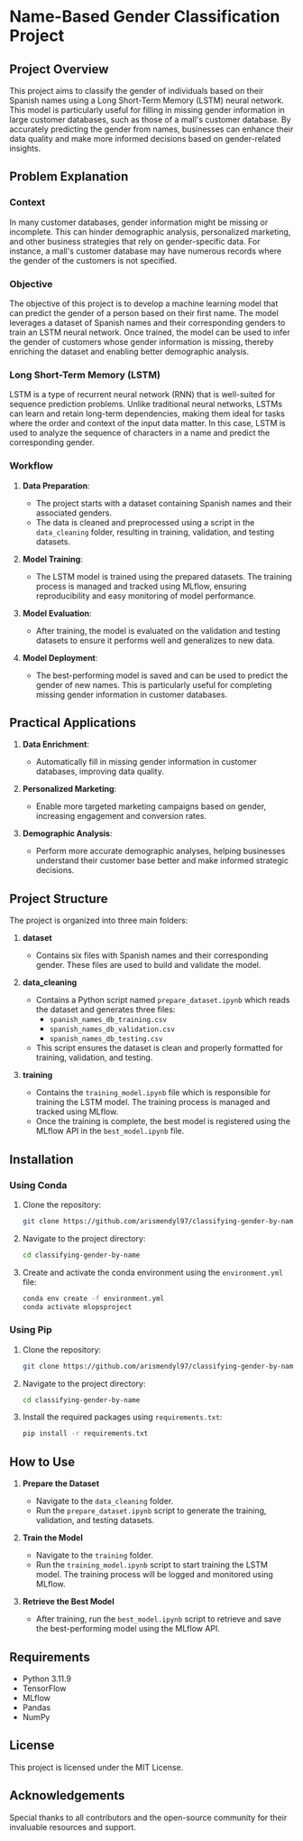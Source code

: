 # Name-Based Gender Classification Project

## Project Overview

This project aims to classify the gender of individuals based on their Spanish names using a Long Short-Term Memory (LSTM) neural network. This model is particularly useful for filling in missing gender information in large customer databases, such as those of a mall's customer database. By accurately predicting the gender from names, businesses can enhance their data quality and make more informed decisions based on gender-related insights.

## Problem Explanation

### Context

In many customer databases, gender information might be missing or incomplete. This can hinder demographic analysis, personalized marketing, and other business strategies that rely on gender-specific data. For instance, a mall's customer database may have numerous records where the gender of the customers is not specified. 

### Objective

The objective of this project is to develop a machine learning model that can predict the gender of a person based on their first name. The model leverages a dataset of Spanish names and their corresponding genders to train an LSTM neural network. Once trained, the model can be used to infer the gender of customers whose gender information is missing, thereby enriching the dataset and enabling better demographic analysis.

### Long Short-Term Memory (LSTM)

LSTM is a type of recurrent neural network (RNN) that is well-suited for sequence prediction problems. Unlike traditional neural networks, LSTMs can learn and retain long-term dependencies, making them ideal for tasks where the order and context of the input data matter. In this case, LSTM is used to analyze the sequence of characters in a name and predict the corresponding gender.

### Workflow

1. **Data Preparation**: 
   - The project starts with a dataset containing Spanish names and their associated genders.
   - The data is cleaned and preprocessed using a script in the `data_cleaning` folder, resulting in training, validation, and testing datasets.

2. **Model Training**:
   - The LSTM model is trained using the prepared datasets. The training process is managed and tracked using MLflow, ensuring reproducibility and easy monitoring of model performance.

3. **Model Evaluation**:
   - After training, the model is evaluated on the validation and testing datasets to ensure it performs well and generalizes to new data.

4. **Model Deployment**:
   - The best-performing model is saved and can be used to predict the gender of new names. This is particularly useful for completing missing gender information in customer databases.

## Practical Applications

1. **Data Enrichment**:
   - Automatically fill in missing gender information in customer databases, improving data quality.

2. **Personalized Marketing**:
   - Enable more targeted marketing campaigns based on gender, increasing engagement and conversion rates.

3. **Demographic Analysis**:
   - Perform more accurate demographic analyses, helping businesses understand their customer base better and make informed strategic decisions.

## Project Structure

The project is organized into three main folders:

1. **dataset**
   - Contains six files with Spanish names and their corresponding gender. These files are used to build and validate the model.

2. **data_cleaning**
   - Contains a Python script named `prepare_dataset.ipynb` which reads the dataset and generates three files:
     - `spanish_names_db_training.csv`
     - `spanish_names_db_validation.csv`
     - `spanish_names_db_testing.csv`
   - This script ensures the dataset is clean and properly formatted for training, validation, and testing.

3. **training**
   - Contains the `training_model.ipynb` file which is responsible for training the LSTM model. The training process is managed and tracked using MLflow.
   - Once the training is complete, the best model is registered using the MLflow API in the `best_model.ipynb` file. 

## Installation

### Using Conda

1. Clone the repository:
   ```bash
   git clone https://github.com/arismendyl97/classifying-gender-by-name.git
   ```

2. Navigate to the project directory:
   ```bash
   cd classifying-gender-by-name
   ```

3. Create and activate the conda environment using the `environment.yml` file:
   ```bash
   conda env create -f environment.yml
   conda activate mlopsproject
   ```

### Using Pip

1. Clone the repository:
   ```bash
   git clone https://github.com/arismendyl97/classifying-gender-by-name.git
   ```

2. Navigate to the project directory:
   ```bash
   cd classifying-gender-by-name
   ```

3. Install the required packages using `requirements.txt`:
   ```bash
   pip install -r requirements.txt
   ```

## How to Use

1. **Prepare the Dataset**
   - Navigate to the `data_cleaning` folder.
   - Run the `prepare_dataset.ipynb` script to generate the training, validation, and testing datasets.

2. **Train the Model**
   - Navigate to the `training` folder.
   - Run the `training_model.ipynb` script to start training the LSTM model. The training process will be logged and monitored using MLflow.

3. **Retrieve the Best Model**
   - After training, run the `best_model.ipynb` script to retrieve and save the best-performing model using the MLflow API.

## Requirements

- Python 3.11.9
- TensorFlow
- MLflow
- Pandas
- NumPy

## License

This project is licensed under the MIT License.

## Acknowledgements

Special thanks to all contributors and the open-source community for their invaluable resources and support.